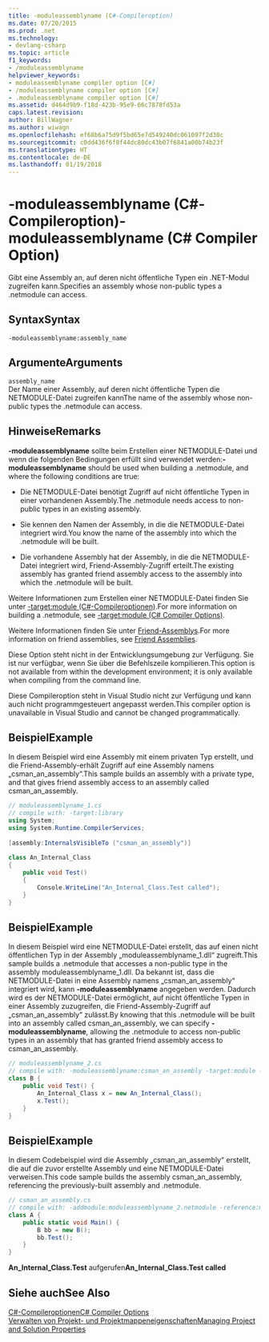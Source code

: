 ```yaml
---
title: -moduleassemblyname (C#-Compileroption)
ms.date: 07/20/2015
ms.prod: .net
ms.technology:
- devlang-csharp
ms.topic: article
f1_keywords:
- /moduleassemblyname
helpviewer_keywords:
- moduleassemblyname compiler option [C#]
- /moduleassemblyname compiler option [C#]
- .moduleassemblyname compiler option [C#]
ms.assetid: d464d9b9-f18d-423b-95e9-66c7878fd53a
caps.latest.revision: 
author: BillWagner
ms.author: wiwagn
ms.openlocfilehash: ef68b6a75d9f5bd65e7d549240dc061097f2d30c
ms.sourcegitcommit: c0dd436f6f8f44dc80dc43b07f6841a00b74b23f
ms.translationtype: HT
ms.contentlocale: de-DE
ms.lasthandoff: 01/19/2018
---
```

# <a name="-moduleassemblyname-c-compiler-option"></a><span data-ttu-id="b7123-102">-moduleassemblyname (C#-Compileroption)</span><span class="sxs-lookup"><span data-stu-id="b7123-102">-moduleassemblyname (C# Compiler Option)</span></span>
<span data-ttu-id="b7123-103">Gibt eine Assembly an, auf deren nicht öffentliche Typen ein .NET-Modul zugreifen kann.</span><span class="sxs-lookup"><span data-stu-id="b7123-103">Specifies an assembly whose non-public types a .netmodule can access.</span></span>  
  
## <a name="syntax"></a><span data-ttu-id="b7123-104">Syntax</span><span class="sxs-lookup"><span data-stu-id="b7123-104">Syntax</span></span>  
  
```console  
-moduleassemblyname:assembly_name  
```  
  
## <a name="arguments"></a><span data-ttu-id="b7123-105">Argumente</span><span class="sxs-lookup"><span data-stu-id="b7123-105">Arguments</span></span>  
 `assembly_name`  
 <span data-ttu-id="b7123-106">Der Name einer Assembly, auf deren nicht öffentliche Typen die NETMODULE-Datei zugreifen kann</span><span class="sxs-lookup"><span data-stu-id="b7123-106">The name of the assembly whose non-public types the .netmodule can access.</span></span>  
  
## <a name="remarks"></a><span data-ttu-id="b7123-107">Hinweise</span><span class="sxs-lookup"><span data-stu-id="b7123-107">Remarks</span></span>  
 <span data-ttu-id="b7123-108">**-moduleassemblyname** sollte beim Erstellen einer NETMODULE-Datei und wenn die folgenden Bedingungen erfüllt sind verwendet werden:</span><span class="sxs-lookup"><span data-stu-id="b7123-108">**-moduleassemblyname** should be used when building a .netmodule, and where the following conditions are true:</span></span>  
  
-   <span data-ttu-id="b7123-109">Die NETMODULE-Datei benötigt Zugriff auf nicht öffentliche Typen in einer vorhandenen Assembly.</span><span class="sxs-lookup"><span data-stu-id="b7123-109">The .netmodule needs access to non-public types in an existing assembly.</span></span>  
  
-   <span data-ttu-id="b7123-110">Sie kennen den Namen der Assembly, in die die NETMODULE-Datei integriert wird.</span><span class="sxs-lookup"><span data-stu-id="b7123-110">You know the name of the assembly into which the .netmodule will be built.</span></span>  
  
-   <span data-ttu-id="b7123-111">Die vorhandene Assembly hat der Assembly, in die die NETMODULE-Datei integriert wird, Friend-Assembly-Zugriff erteilt.</span><span class="sxs-lookup"><span data-stu-id="b7123-111">The existing assembly has granted friend assembly access to the assembly into which the .netmodule will be built.</span></span>  
  
 <span data-ttu-id="b7123-112">Weitere Informationen zum Erstellen einer NETMODULE-Datei finden Sie unter [-target:module (C#-Compileroptionen)](../../../csharp/language-reference/compiler-options/target-module-compiler-option.md).</span><span class="sxs-lookup"><span data-stu-id="b7123-112">For more information on building a .netmodule, see [-target:module (C# Compiler Options)](../../../csharp/language-reference/compiler-options/target-module-compiler-option.md).</span></span>  
  
 <span data-ttu-id="b7123-113">Weitere Informationen finden Sie unter [Friend-Assemblys](../../programming-guide/concepts/assemblies-gac/friend-assemblies.md).</span><span class="sxs-lookup"><span data-stu-id="b7123-113">For more information on friend assemblies, see [Friend Assemblies](../../programming-guide/concepts/assemblies-gac/friend-assemblies.md).</span></span>  
  
 <span data-ttu-id="b7123-114">Diese Option steht nicht in der Entwicklungsumgebung zur Verfügung. Sie ist nur verfügbar, wenn Sie über die Befehlszeile kompilieren.</span><span class="sxs-lookup"><span data-stu-id="b7123-114">This option is not available from within the development environment; it is only available when compiling from the command line.</span></span>  
  
 <span data-ttu-id="b7123-115">Diese Compileroption steht in Visual Studio nicht zur Verfügung und kann auch nicht programmgesteuert angepasst werden.</span><span class="sxs-lookup"><span data-stu-id="b7123-115">This compiler option is unavailable in Visual Studio and cannot be changed programmatically.</span></span>  
  
## <a name="example"></a><span data-ttu-id="b7123-116">Beispiel</span><span class="sxs-lookup"><span data-stu-id="b7123-116">Example</span></span>  
 <span data-ttu-id="b7123-117">In diesem Beispiel wird eine Assembly mit einem privaten Typ erstellt, und die Friend-Assembly-erhält Zugriff auf eine Assembly namens „csman_an_assembly“.</span><span class="sxs-lookup"><span data-stu-id="b7123-117">This sample builds an assembly with a private type, and that gives friend assembly access to an assembly called csman_an_assembly.</span></span>  
  
```csharp  
// moduleassemblyname_1.cs  
// compile with: -target:library  
using System;  
using System.Runtime.CompilerServices;  
  
[assembly:InternalsVisibleTo ("csman_an_assembly")]  
  
class An_Internal_Class   
{  
    public void Test()   
    {   
        Console.WriteLine("An_Internal_Class.Test called");   
    }  
}  
```  
  
## <a name="example"></a><span data-ttu-id="b7123-118">Beispiel</span><span class="sxs-lookup"><span data-stu-id="b7123-118">Example</span></span>  
 <span data-ttu-id="b7123-119">In diesem Beispiel wird eine NETMODULE-Datei erstellt, das auf einen nicht öffentlichen Typ in der Assembly „moduleassemblyname_1.dll“ zugreift.</span><span class="sxs-lookup"><span data-stu-id="b7123-119">This sample builds a .netmodule that accesses a non-public type in the assembly moduleassemblyname_1.dll.</span></span> <span data-ttu-id="b7123-120">Da bekannt ist, dass die NETMODULE-Datei in eine Assembly namens „csman_an_assembly“ integriert wird, kann **-moduleassemblyname** angegeben werden. Dadurch wird es der NETMODULE-Datei ermöglicht, auf nicht öffentliche Typen in einer Assembly zuzugreifen, die Friend-Assembly-Zugriff auf „csman_an_assembly“ zulässt.</span><span class="sxs-lookup"><span data-stu-id="b7123-120">By knowing that this .netmodule will be built into an assembly called csman_an_assembly, we can specify **-moduleassemblyname**, allowing the .netmodule to access non-public types in an assembly that has granted friend assembly access to csman_an_assembly.</span></span>  
  
```csharp  
// moduleassemblyname_2.cs  
// compile with: -moduleassemblyname:csman_an_assembly -target:module -reference:moduleassemblyname_1.dll  
class B {  
    public void Test() {  
        An_Internal_Class x = new An_Internal_Class();  
        x.Test();  
    }  
}  
```  
  
## <a name="example"></a><span data-ttu-id="b7123-121">Beispiel</span><span class="sxs-lookup"><span data-stu-id="b7123-121">Example</span></span>  
 <span data-ttu-id="b7123-122">In diesem Codebeispiel wird die Assembly „csman_an_assembly“ erstellt, die auf die zuvor erstellte Assembly und eine NETMODULE-Datei verweisen.</span><span class="sxs-lookup"><span data-stu-id="b7123-122">This code sample builds the assembly csman_an_assembly, referencing the previously-built assembly and .netmodule.</span></span>  
  
```csharp  
// csman_an_assembly.cs  
// compile with: -addmodule:moduleassemblyname_2.netmodule -reference:moduleassemblyname_1.dll  
class A {  
    public static void Main() {  
        B bb = new B();  
        bb.Test();  
    }  
}  
```  
  
 <span data-ttu-id="b7123-123">**An_Internal_Class.Test** aufgerufen</span><span class="sxs-lookup"><span data-stu-id="b7123-123">**An_Internal_Class.Test called**</span></span>  
## <a name="see-also"></a><span data-ttu-id="b7123-124">Siehe auch</span><span class="sxs-lookup"><span data-stu-id="b7123-124">See Also</span></span>  
 [<span data-ttu-id="b7123-125">C#-Compileroptionen</span><span class="sxs-lookup"><span data-stu-id="b7123-125">C# Compiler Options</span></span>](../../../csharp/language-reference/compiler-options/index.md)  
 [<span data-ttu-id="b7123-126">Verwalten von Projekt- und Projektmappeneigenschaften</span><span class="sxs-lookup"><span data-stu-id="b7123-126">Managing Project and Solution Properties</span></span>](/visualstudio/ide/managing-project-and-solution-properties)
